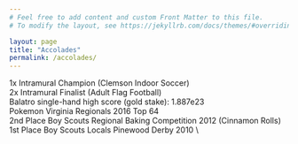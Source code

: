```yaml
---
# Feel free to add content and custom Front Matter to this file.
# To modify the layout, see https://jekyllrb.com/docs/themes/#overriding-theme-defaults

layout: page
title: "Accolades"
permalink: /accolades/
---
```


1x Intramural Champion (Clemson Indoor Soccer) \
2x Intramural Finalist (Adult Flag Football) \
Balatro single-hand high score (gold stake): 1.887e23 \
Pokemon Virginia Regionals 2016 Top 64 \
2nd Place Boy Scouts Regional Baking Competition 2012 (Cinnamon Rolls) \
1st Place Boy Scouts Locals Pinewood Derby 2010 \
